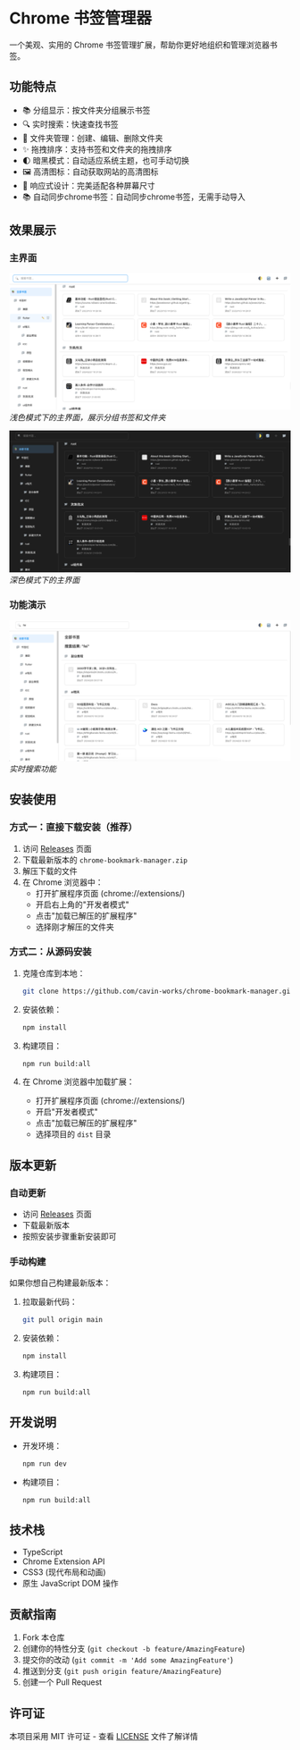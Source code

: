 # Chrome 书签管理器

一个美观、实用的 Chrome 书签管理扩展，帮助你更好地组织和管理浏览器书签。

## 功能特点

- 📚 分组显示：按文件夹分组展示书签
- 🔍 实时搜索：快速查找书签
- 📁 文件夹管理：创建、编辑、删除文件夹
- ✨ 拖拽排序：支持书签和文件夹的拖拽排序
- 🌓 暗黑模式：自动适应系统主题，也可手动切换
- 🖼️ 高清图标：自动获取网站的高清图标
- 📱 响应式设计：完美适配各种屏幕尺寸
- 📚 自动同步chrome书签：自动同步chrome书签，无需手动导入

## 效果展示

### 主界面
![主界面-浅色模式](/images/main-light.png)
*浅色模式下的主界面，展示分组书签和文件夹*

![主界面-深色模式](/images/main-dark.png)
*深色模式下的主界面*

### 功能演示
![书签搜索](/images/search.png)
*实时搜索功能*

## 安装使用

### 方式一：直接下载安装（推荐）

1. 访问 [Releases](https://github.com/cavin-works/chrome-bookmark-manager/releases) 页面
2. 下载最新版本的 `chrome-bookmark-manager.zip`
3. 解压下载的文件
4. 在 Chrome 浏览器中：
   - 打开扩展程序页面 (chrome://extensions/)
   - 开启右上角的"开发者模式"
   - 点击"加载已解压的扩展程序"
   - 选择刚才解压的文件夹

### 方式二：从源码安装

1. 克隆仓库到本地：
   ```bash
   git clone https://github.com/cavin-works/chrome-bookmark-manager.git
   ```

2. 安装依赖：
   ```bash
   npm install
   ```

3. 构建项目：
   ```bash
   npm run build:all
   ```

4. 在 Chrome 浏览器中加载扩展：
   - 打开扩展程序页面 (chrome://extensions/)
   - 开启"开发者模式"
   - 点击"加载已解压的扩展程序"
   - 选择项目的 `dist` 目录

## 版本更新

### 自动更新
- 访问 [Releases](https://github.com/cavin-works/chrome-bookmark-manager/releases) 页面
- 下载最新版本
- 按照安装步骤重新安装即可

### 手动构建
如果你想自己构建最新版本：

1. 拉取最新代码：
   ```bash
   git pull origin main
   ```

2. 安装依赖：
   ```bash
   npm install
   ```

3. 构建项目：
   ```bash
   npm run build:all
   ```

## 开发说明

- 开发环境：
  ```bash
  npm run dev
  ```

- 构建项目：
  ```bash
  npm run build:all
  ```

## 技术栈

- TypeScript
- Chrome Extension API
- CSS3 (现代布局和动画)
- 原生 JavaScript DOM 操作

## 贡献指南

1. Fork 本仓库
2. 创建你的特性分支 (`git checkout -b feature/AmazingFeature`)
3. 提交你的改动 (`git commit -m 'Add some AmazingFeature'`)
4. 推送到分支 (`git push origin feature/AmazingFeature`)
5. 创建一个 Pull Request

## 许可证

本项目采用 MIT 许可证 - 查看 [LICENSE](LICENSE) 文件了解详情
